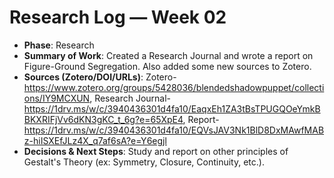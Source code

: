 # Research Log — Week 02

- **Phase**: Research
- **Summary of Work**: Created a Research Journal and wrote a report on Figure-Ground Segregation. Also added some new sources to Zotero.
- **Sources (Zotero/DOI/URLs)**: Zotero-https://www.zotero.org/groups/5428036/blendedshadowpuppet/collections/IY9MCXUN, Research Journal-https://1drv.ms/w/c/3940436301d4fa10/EaqxEh1ZA3tBsTPUGQOeYmkBBKXRIFjVv6dKN3gKC_t_6g?e=65XpE4, Report-https://1drv.ms/w/c/3940436301d4fa10/EQVsJAV3Nk1BlD8DxMAwfMABz-hiISXEfJLz4X_q7af6sA?e=Y6egjl
- **Decisions & Next Steps**: Study and report on other principles of Gestalt's Theory (ex: Symmetry, Closure, Continuity, etc.).
